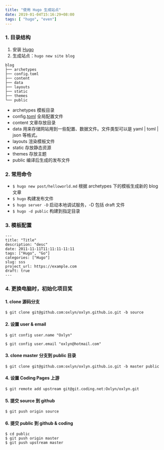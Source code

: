 ```yaml
---
title: "使用 Hugo 生成站点"
date: 2019-01-04T15:16:29+08:00
tags: [ "hugo", "even"]
---
```


### 1. 目录结构
1. 安装 [Hugo](https://github.com/gohugoio/hugo)  
2. 生成站点：`hugo new site blog`

```
blog
├── archetypes
├── config.toml
├── content
├── data
├── layouts
├── static
├── themes
└── public
```
- archetypes 模板目录
- config.[toml](https://github.com/toml-lang/toml) 全局配置文件
- content 文章存放目录
- data 用来存储网站用到一些配置、数据文件。文件类型可以是 yaml | toml | json 等格式。
- layouts 渲染模板文件
- static 存放静态资源
- themes 存放主题
- public 编译后生成的发布文件

<!--more-->

### 2. 常用命令
- `$ hugo new post/helloworld.md` 根据 archetypes 下的模板生成新的 blog 文章
- `$ hugo` 构建发布文件
- `$ hugo server -D` 启动本地调试服务，-D 包括 draft 文件
- `$ hugo -d public` 构建到指定目录

### 3. 模板配置
```Plain
---
title: "Title"
description: "desc"
date: 2011-11-11T11:11:11-11:11
tags: ["Hugo", "Go"]
categories: ["Hugo"]
slug: sss
project_url: https://example.com
draft: true
---
```

### 4. 更换电脑时，初始化项目奖
#### 1. clone 源码分支
`$ git clone git@github.com:oxlyn/oxlyn.github.io.git -b source`

#### 2. 设置 user & email
`$ git config user.name "Oxlyn"`

`$ git config user.email "oxlyn@hotmail.com"` 

#### 3. clone master 分支到 public 目录
`$ git clone git@github.com:oxlyn/oxlyn.github.io.git -b master public`

#### 4. 设置 Coding Pages 上游
`$ git remote add upstream git@git.coding.net:Oxlyn/oxlyn.git`

#### 5. 提交 source 到 github
`$ git push origin source`

#### 6. 提交 public 到 github & coding
`$ cd public`  
`$ git push origin master`  
`$ git push upstream master`  